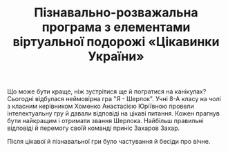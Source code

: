 ﻿---
title: Пізнавально-розважальна програма з елементами віртуальної подорожі «Цікавинки України»
---

Що може бути краще, ніж зустрітися ще й погратися на канікулах? Сьогодні відбулася неймовірна гра "Я - Шерлок". Учні 8-А класу на чолі з класним керівником Хоменко Анастасією Юріївною провели інтелектуальну гру й давали відповіді на цікаві питання. Кожен прагнув бути найкращим і отримати звання Шерлока. Найбільш правильні відповіді й перемогу своїй команді приніс Захаров Захар.

Після цікавої й пізнавальної гри було частування й бесіди про вічне.

<slideshow />
